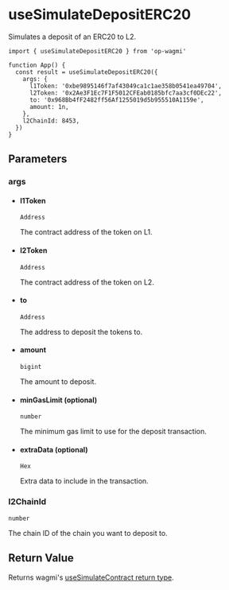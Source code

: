 # useSimulateDepositERC20

Simulates a deposit of an ERC20 to L2.

```tsx [example.tsx]
import { useSimulateDepositERC20 } from 'op-wagmi'

function App() {
  const result = useSimulateDepositERC20({
    args: {
      l1Token: '0xbe9895146f7af43049ca1c1ae358b0541ea49704',
      l2Token: '0x2Ae3F1Ec7F1F5012CFEab0185bfc7aa3cf0DEc22',
      to: '0x968Bb4fF2482ff56Af1255019d5b955510A1159e',
      amount: 1n,
    },
    l2ChainId: 8453,
  })
}
```

## Parameters

### args

- #### l1Token
  `Address`

  The contract address of the token on L1.

- #### l2Token
  `Address`

  The contract address of the token on L2.

- #### to
  `Address`

  The address to deposit the tokens to.

- #### amount
  `bigint`

  The amount to deposit.

- #### minGasLimit (optional)
  `number`

  The minimum gas limit to use for the deposit transaction.

- #### extraData (optional)
  `Hex`

  Extra data to include in the transaction.

### l2ChainId

`number`

The chain ID of the chain you want to deposit to.

## Return Value

Returns wagmi's [useSimulateContract return type](https://beta.wagmi.sh/react/api/hooks/useSimulateContract#return-type).
